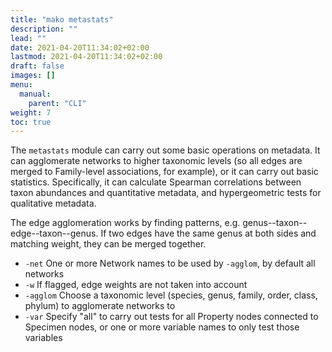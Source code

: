 ```yaml
---
title: "mako metastats"
description: ""
lead: ""
date: 2021-04-20T11:34:02+02:00
lastmod: 2021-04-20T11:34:02+02:00
draft: false
images: []
menu: 
  manual:
    parent: "CLI"
weight: 7
toc: true
---
```


The <code>metastats</code> module can carry out some basic operations on metadata. It can agglomerate networks to higher taxonomic levels (so all edges are merged to Family-level associations, for example), or it can carry out basic statistics. Specifically, it can calculate Spearman correlations between taxon abundances and quantitative metadata, and hypergeometric tests for qualitative metadata. 

The edge agglomeration works by finding patterns, e.g. genus--taxon--edge--taxon--genus. If two edges have the same genus at both sides and matching weight, they can be merged together. 

<ul>
  <li><code>-net</code> One or more Network names to be used by <code>-agglom</code>, by default all networks</li>
  <li><code>-w</code> If flagged, edge weights are not taken into account</li>
  <li><code>-agglom</code> Choose a taxonomic level (species, genus, family, order, class, phylum) to agglomerate networks to</li>
  <li><code>-var</code> Specify "all" to carry out tests for all Property nodes connected to Specimen nodes, or one or more variable names to only test those variables</li>
</ul>